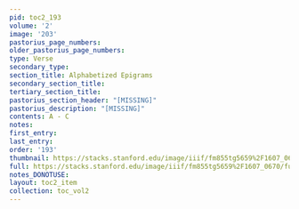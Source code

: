 ```yaml
---
pid: toc2_193
volume: '2'
image: '203'
pastorius_page_numbers: 
older_pastorius_page_numbers: 
type: Verse
secondary_type: 
section_title: Alphabetized Epigrams
secondary_section_title: 
tertiary_section_title: 
pastorius_section_header: "[MISSING]"
pastorius_description: "[MISSING]"
contents: A - C
notes: 
first_entry: 
last_entry: 
order: '193'
thumbnail: https://stacks.stanford.edu/image/iiif/fm855tg5659%2F1607_0670/full/100,/0/default.jpg
full: https://stacks.stanford.edu/image/iiif/fm855tg5659%2F1607_0670/full/full/0/default.jpg
notes_DONOTUSE: 
layout: toc2_item
collection: toc_vol2
---
```


